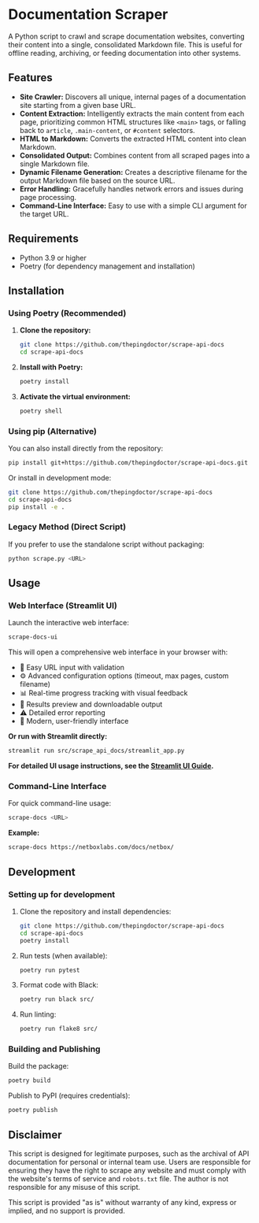 # Documentation Scraper

A Python script to crawl and scrape documentation websites, converting their content into a single, consolidated Markdown file. This is useful for offline reading, archiving, or feeding documentation into other systems.

## Features

*   **Site Crawler:** Discovers all unique, internal pages of a documentation site starting from a given base URL.
*   **Content Extraction:** Intelligently extracts the main content from each page, prioritizing common HTML structures like `<main>` tags, or falling back to `article`, `.main-content`, or `#content` selectors.
*   **HTML to Markdown:** Converts the extracted HTML content into clean Markdown.
*   **Consolidated Output:** Combines content from all scraped pages into a single Markdown file.
*   **Dynamic Filename Generation:** Creates a descriptive filename for the output Markdown file based on the source URL.
*   **Error Handling:** Gracefully handles network errors and issues during page processing.
*   **Command-Line Interface:** Easy to use with a simple CLI argument for the target URL.

## Requirements

*   Python 3.9 or higher
*   Poetry (for dependency management and installation)

## Installation

### Using Poetry (Recommended)

1.  **Clone the repository:**
    ```bash
    git clone https://github.com/thepingdoctor/scrape-api-docs
    cd scrape-api-docs
    ```

2.  **Install with Poetry:**
    ```bash
    poetry install
    ```

3.  **Activate the virtual environment:**
    ```bash
    poetry shell
    ```

### Using pip (Alternative)

You can also install directly from the repository:
```bash
pip install git+https://github.com/thepingdoctor/scrape-api-docs.git
```

Or install in development mode:
```bash
git clone https://github.com/thepingdoctor/scrape-api-docs
cd scrape-api-docs
pip install -e .
```

### Legacy Method (Direct Script)

If you prefer to use the standalone script without packaging:
```bash
python scrape.py <URL>
```

## Usage

### Web Interface (Streamlit UI)

Launch the interactive web interface:

```bash
scrape-docs-ui
```

This will open a comprehensive web interface in your browser with:
- 📝 Easy URL input with validation
- ⚙️ Advanced configuration options (timeout, max pages, custom filename)
- 📊 Real-time progress tracking with visual feedback
- 📄 Results preview and downloadable output
- ⚠️ Detailed error reporting
- 🎨 Modern, user-friendly interface

**Or run with Streamlit directly:**
```bash
streamlit run src/scrape_api_docs/streamlit_app.py
```

**For detailed UI usage instructions, see the [Streamlit UI Guide](STREAMLIT_UI_GUIDE.md).**

### Command-Line Interface

For quick command-line usage:

```bash
scrape-docs <URL>
```

**Example:**
```bash
scrape-docs https://netboxlabs.com/docs/netbox/
```

## Development

### Setting up for development

1.  Clone the repository and install dependencies:
    ```bash
    git clone https://github.com/thepingdoctor/scrape-api-docs
    cd scrape-api-docs
    poetry install
    ```

2.  Run tests (when available):
    ```bash
    poetry run pytest
    ```

3.  Format code with Black:
    ```bash
    poetry run black src/
    ```

4.  Run linting:
    ```bash
    poetry run flake8 src/
    ```

### Building and Publishing

Build the package:
```bash
poetry build
```

Publish to PyPI (requires credentials):
```bash
poetry publish
```

## Disclaimer

This script is designed for legitimate purposes, such as the archival of API documentation for personal or internal team use. Users are responsible for ensuring they have the right to scrape any website and must comply with the website's terms of service and `robots.txt` file. The author is not responsible for any misuse of this script.

This script is provided "as is" without warranty of any kind, express or implied, and no support is provided.
